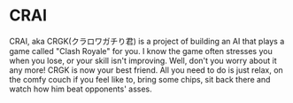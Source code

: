 # CRAI
CRAI, aka CRGK(クラロワガチり君) is a project of building an AI that plays a game called "Clash Royale" for you.
I know the game often stresses you when you lose, or your skill isn't improving. Well, don't you worry about it any more! CRGK is now
your best friend. All you need to do is just relax, on the comfy couch if you feel like to, bring some chips, sit back there and watch how
him beat opponents' asses.
